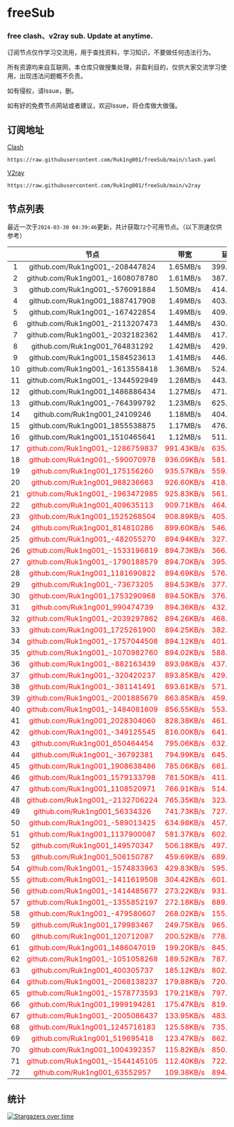 # freeSub
### free clash、v2ray sub. Update at anytime.

订阅节点仅作学习交流用，用于查找资料，学习知识，不要做任何违法行为。

所有资源均来自互联网，本仓库只做搜集处理，非盈利目的，仅供大家交流学习使用，出现违法问题概不负责。

如有侵权，请Issue，删。

如有好的免费节点网站或者建议，欢迎Issue，将仓库做大做强。

## 订阅地址
[Clash](https://raw.githubusercontent.com/Ruk1ng001/freeSub/main/clash.yaml)
```
https://raw.githubusercontent.com/Ruk1ng001/freeSub/main/clash.yaml
```
[V2ray](https://raw.githubusercontent.com/Ruk1ng001/freeSub/main/v2ray)
```
https://raw.githubusercontent.com/Ruk1ng001/freeSub/main/v2ray
```

## 节点列表

最近一次于`2024-03-30 04:39:46`更新，共计获取`72`个可用节点。（以下测速仅供参考）

|  | 节点 | 带宽 | 延迟 |
|:-:|:--:|:--:|:--:|
 | 1 | github.com/Ruk1ng001_-208447824 | 1.65MB/s | 399.00ms |
 | 2 | github.com/Ruk1ng001_-1608078780 | 1.61MB/s | 387.00ms |
 | 3 | github.com/Ruk1ng001_-576091884 | 1.50MB/s | 414.00ms |
 | 4 | github.com/Ruk1ng001_1887417908 | 1.49MB/s | 403.00ms |
 | 5 | github.com/Ruk1ng001_-167422854 | 1.49MB/s | 409.00ms |
 | 6 | github.com/Ruk1ng001_-2113207473 | 1.44MB/s | 430.00ms |
 | 7 | github.com/Ruk1ng001_-2032182362 | 1.44MB/s | 417.00ms |
 | 8 | github.com/Ruk1ng001_764831292 | 1.42MB/s | 429.00ms |
 | 9 | github.com/Ruk1ng001_1584523613 | 1.41MB/s | 446.00ms |
 | 10 | github.com/Ruk1ng001_-1613558418 | 1.36MB/s | 524.00ms |
 | 11 | github.com/Ruk1ng001_-1344592949 | 1.28MB/s | 443.00ms |
 | 12 | github.com/Ruk1ng001_1486886434 | 1.27MB/s | 471.00ms |
 | 13 | github.com/Ruk1ng001_-764399792 | 1.23MB/s | 625.00ms |
 | 14 | github.com/Ruk1ng001_24109246 | 1.18MB/s | 404.00ms |
 | 15 | github.com/Ruk1ng001_1855538875 | 1.17MB/s | 476.00ms |
 | 16 | github.com/Ruk1ng001_1510465641 | 1.12MB/s | 511.00ms |
 | 17 | <font color=red>github.com/Ruk1ng001_-1286759837</font> | <font color=red>991.43KB/s</font> | <font color=red>635.00ms</font> |
 | 18 | <font color=red>github.com/Ruk1ng001_-590070978</font> | <font color=red>936.09KB/s</font> | <font color=red>581.00ms</font> |
 | 19 | <font color=red>github.com/Ruk1ng001_175156260</font> | <font color=red>935.57KB/s</font> | <font color=red>559.00ms</font> |
 | 20 | <font color=red>github.com/Ruk1ng001_988236663</font> | <font color=red>926.60KB/s</font> | <font color=red>418.00ms</font> |
 | 21 | <font color=red>github.com/Ruk1ng001_-1963472985</font> | <font color=red>925.83KB/s</font> | <font color=red>561.00ms</font> |
 | 22 | <font color=red>github.com/Ruk1ng001_409635113</font> | <font color=red>909.71KB/s</font> | <font color=red>464.00ms</font> |
 | 23 | <font color=red>github.com/Ruk1ng001_1525268504</font> | <font color=red>908.89KB/s</font> | <font color=red>405.00ms</font> |
 | 24 | <font color=red>github.com/Ruk1ng001_814810286</font> | <font color=red>899.60KB/s</font> | <font color=red>546.00ms</font> |
 | 25 | <font color=red>github.com/Ruk1ng001_-482055270</font> | <font color=red>894.94KB/s</font> | <font color=red>327.00ms</font> |
 | 26 | <font color=red>github.com/Ruk1ng001_-1533196819</font> | <font color=red>894.73KB/s</font> | <font color=red>366.00ms</font> |
 | 27 | <font color=red>github.com/Ruk1ng001_-1790188579</font> | <font color=red>894.70KB/s</font> | <font color=red>395.00ms</font> |
 | 28 | <font color=red>github.com/Ruk1ng001_1181690822</font> | <font color=red>894.69KB/s</font> | <font color=red>576.00ms</font> |
 | 29 | <font color=red>github.com/Ruk1ng001_-73673205</font> | <font color=red>894.53KB/s</font> | <font color=red>377.00ms</font> |
 | 30 | <font color=red>github.com/Ruk1ng001_1753290968</font> | <font color=red>894.50KB/s</font> | <font color=red>376.00ms</font> |
 | 31 | <font color=red>github.com/Ruk1ng001_990474739</font> | <font color=red>894.36KB/s</font> | <font color=red>432.00ms</font> |
 | 32 | <font color=red>github.com/Ruk1ng001_-2039297862</font> | <font color=red>894.26KB/s</font> | <font color=red>468.00ms</font> |
 | 33 | <font color=red>github.com/Ruk1ng001_1725261900</font> | <font color=red>894.25KB/s</font> | <font color=red>382.00ms</font> |
 | 34 | <font color=red>github.com/Ruk1ng001_-1757044508</font> | <font color=red>894.12KB/s</font> | <font color=red>401.00ms</font> |
 | 35 | <font color=red>github.com/Ruk1ng001_-1070982760</font> | <font color=red>894.02KB/s</font> | <font color=red>588.00ms</font> |
 | 36 | <font color=red>github.com/Ruk1ng001_-882163439</font> | <font color=red>893.98KB/s</font> | <font color=red>437.00ms</font> |
 | 37 | <font color=red>github.com/Ruk1ng001_-320420237</font> | <font color=red>893.85KB/s</font> | <font color=red>429.00ms</font> |
 | 38 | <font color=red>github.com/Ruk1ng001_-381141491</font> | <font color=red>893.61KB/s</font> | <font color=red>571.00ms</font> |
 | 39 | <font color=red>github.com/Ruk1ng001_-2001885679</font> | <font color=red>863.85KB/s</font> | <font color=red>459.00ms</font> |
 | 40 | <font color=red>github.com/Ruk1ng001_-1484081609</font> | <font color=red>856.55KB/s</font> | <font color=red>553.00ms</font> |
 | 41 | <font color=red>github.com/Ruk1ng001_2028304060</font> | <font color=red>828.38KB/s</font> | <font color=red>461.00ms</font> |
 | 42 | <font color=red>github.com/Ruk1ng001_-349125545</font> | <font color=red>816.00KB/s</font> | <font color=red>641.00ms</font> |
 | 43 | <font color=red>github.com/Ruk1ng001_650464454</font> | <font color=red>795.06KB/s</font> | <font color=red>632.00ms</font> |
 | 44 | <font color=red>github.com/Ruk1ng001_-36792381</font> | <font color=red>794.99KB/s</font> | <font color=red>645.00ms</font> |
 | 45 | <font color=red>github.com/Ruk1ng001_1908638486</font> | <font color=red>785.06KB/s</font> | <font color=red>661.00ms</font> |
 | 46 | <font color=red>github.com/Ruk1ng001_1579133798</font> | <font color=red>781.50KB/s</font> | <font color=red>411.00ms</font> |
 | 47 | <font color=red>github.com/Ruk1ng001_1108520971</font> | <font color=red>766.91KB/s</font> | <font color=red>514.00ms</font> |
 | 48 | <font color=red>github.com/Ruk1ng001_-2132706224</font> | <font color=red>765.35KB/s</font> | <font color=red>323.00ms</font> |
 | 49 | <font color=red>github.com/Ruk1ng001_56334326</font> | <font color=red>741.73KB/s</font> | <font color=red>727.00ms</font> |
 | 50 | <font color=red>github.com/Ruk1ng001_-589013425</font> | <font color=red>634.98KB/s</font> | <font color=red>457.00ms</font> |
 | 51 | <font color=red>github.com/Ruk1ng001_1137900087</font> | <font color=red>581.37KB/s</font> | <font color=red>602.00ms</font> |
 | 52 | <font color=red>github.com/Ruk1ng001_149570347</font> | <font color=red>506.18KB/s</font> | <font color=red>497.00ms</font> |
 | 53 | <font color=red>github.com/Ruk1ng001_506150787</font> | <font color=red>459.69KB/s</font> | <font color=red>689.00ms</font> |
 | 54 | <font color=red>github.com/Ruk1ng001_-1574833963</font> | <font color=red>429.83KB/s</font> | <font color=red>595.00ms</font> |
 | 55 | <font color=red>github.com/Ruk1ng001_-1411619508</font> | <font color=red>304.42KB/s</font> | <font color=red>601.00ms</font> |
 | 56 | <font color=red>github.com/Ruk1ng001_-1414485677</font> | <font color=red>273.22KB/s</font> | <font color=red>931.00ms</font> |
 | 57 | <font color=red>github.com/Ruk1ng001_-1355852197</font> | <font color=red>272.18KB/s</font> | <font color=red>889.00ms</font> |
 | 58 | <font color=red>github.com/Ruk1ng001_-479580607</font> | <font color=red>268.02KB/s</font> | <font color=red>155.00ms</font> |
 | 59 | <font color=red>github.com/Ruk1ng001_179983467</font> | <font color=red>249.75KB/s</font> | <font color=red>965.00ms</font> |
 | 60 | <font color=red>github.com/Ruk1ng001_120712087</font> | <font color=red>200.52KB/s</font> | <font color=red>778.00ms</font> |
 | 61 | <font color=red>github.com/Ruk1ng001_1486047019</font> | <font color=red>199.20KB/s</font> | <font color=red>845.00ms</font> |
 | 62 | <font color=red>github.com/Ruk1ng001_-1051058268</font> | <font color=red>189.52KB/s</font> | <font color=red>787.00ms</font> |
 | 63 | <font color=red>github.com/Ruk1ng001_400305737</font> | <font color=red>185.12KB/s</font> | <font color=red>802.00ms</font> |
 | 64 | <font color=red>github.com/Ruk1ng001_-2068138237</font> | <font color=red>179.88KB/s</font> | <font color=red>720.00ms</font> |
 | 65 | <font color=red>github.com/Ruk1ng001_-1578773593</font> | <font color=red>179.21KB/s</font> | <font color=red>797.00ms</font> |
 | 66 | <font color=red>github.com/Ruk1ng001_1999194281</font> | <font color=red>175.47KB/s</font> | <font color=red>819.00ms</font> |
 | 67 | <font color=red>github.com/Ruk1ng001_-2005086437</font> | <font color=red>133.95KB/s</font> | <font color=red>483.00ms</font> |
 | 68 | <font color=red>github.com/Ruk1ng001_1245716183</font> | <font color=red>125.58KB/s</font> | <font color=red>735.00ms</font> |
 | 69 | <font color=red>github.com/Ruk1ng001_519695418</font> | <font color=red>123.47KB/s</font> | <font color=red>862.00ms</font> |
 | 70 | <font color=red>github.com/Ruk1ng001_1004392357</font> | <font color=red>115.82KB/s</font> | <font color=red>850.00ms</font> |
 | 71 | <font color=red>github.com/Ruk1ng001_-1544145105</font> | <font color=red>112.40KB/s</font> | <font color=red>722.00ms</font> |
 | 72 | <font color=red>github.com/Ruk1ng001_63552957</font> | <font color=red>109.38KB/s</font> | <font color=red>894.00ms</font> |


## 统计

[![Stargazers over time](https://starchart.cc/Ruk1ng001/freeSub.svg)](https://starchart.cc/Ruk1ng001/freeSub)